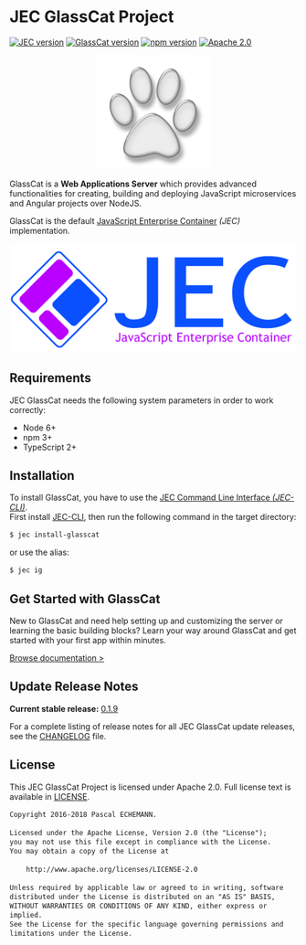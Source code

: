 # JEC GlassCat Project

[![JEC version](https://img.shields.io/badge/JEC-1.0-%23ba00ff.svg)](http://jecproject.org)
[![GlassCat version](https://img.shields.io/badge/GlassCat-1.0-%230a50ff.svg)](http://jecproject.org)
[![npm version](https://badge.fury.io/js/jec-glasscat.svg)](https://www.npmjs.com/package/jec-glasscat)
[![Apache 2.0](https://img.shields.io/hexpm/l/plug.svg)](https://www.apache.org/licenses/LICENSE-2.0)

<p align="center">
  <img src="./admin/webapp/styles/assets/glasscat.png" alt="GlassCat Application Server" width="200"/>
</p>

GlassCat is a **Web Applications Server** which provides advanced functionalities for creating, building and deploying JavaScript microservices and Angular projects over NodeJS.

GlassCat is the default [JavaScript Enterprise Container](http://jecproject.org) _(JEC)_ implementation.

<p align="center">
    <a href="http://jecproject.org" title="JavaScript Enterprise Container">
    <img src="https://raw.githubusercontent.com/jec-project/JEC/master/assets/jec-logos/jec-logo.png" alt="JavaScript Enterprise Container" width="500"/>
    </a>
</p>

## Requirements

JEC GlassCat needs the following system parameters in order to work correctly:

- Node 6+
- npm 3+
- TypeScript 2+

## Installation

To install GlassCat, you have to use the [JEC Command Line Interface _(JEC-CLI)_](https://github.com/jec-project/jec-cli).
<br/>
First install [JEC-CLI](https://github.com/jec-project/jec-cli), then run the following command in the target directory:

```bash
$ jec install-glasscat
```

or use the alias:

```bash
$ jec ig
```

## Get Started with GlassCat

New to GlassCat and need help setting up and customizing the server or learning the basic building blocks? Learn your way around GlassCat and get started with your first app within minutes.

[Browse documentation >](http://jecproject.org/wiki)

## Update Release Notes

**Current stable release:** [0.1.9](CHANGELOG.md#jec-glasscat-0.1.9)
 
For a complete listing of release notes for all JEC GlassCat update releases, see the [CHANGELOG](CHANGELOG.md) file. 

## License
This JEC GlassCat Project is licensed under Apache 2.0. Full license text is available in [LICENSE](LICENSE).

```
Copyright 2016-2018 Pascal ECHEMANN.

Licensed under the Apache License, Version 2.0 (the "License");
you may not use this file except in compliance with the License.
You may obtain a copy of the License at

    http://www.apache.org/licenses/LICENSE-2.0

Unless required by applicable law or agreed to in writing, software
distributed under the License is distributed on an "AS IS" BASIS,
WITHOUT WARRANTIES OR CONDITIONS OF ANY KIND, either express or implied.
See the License for the specific language governing permissions and
limitations under the License.
```

